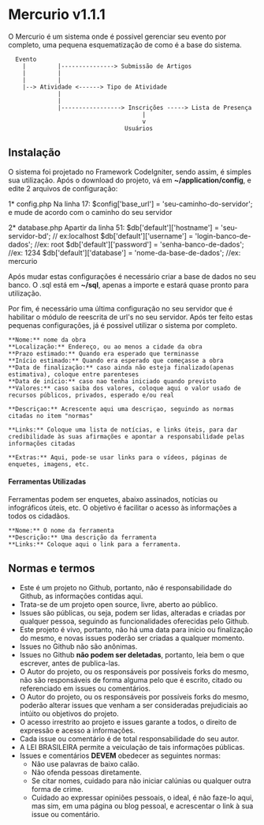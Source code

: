 # Mercurio v1.1.1

O Mercurio é um sistema onde é possivel gerenciar seu evento por completo, uma pequena esquematização de como é a base do sistema.
```
  Evento
    |         |---------------> Submissão de Artigos 
    |         |
    |         |
    |--> Atividade <------> Tipo de Atividade
              |
              |
              |-----------------> Inscrições -----> Lista de Presença
                                      |
                                      v
                                 Usuários
```

## Instalação

O sistema foi projetado no Framework CodeIgniter, sendo assim, é simples sua utilização. Após o download do projeto, vá em **~/application/config**, e edite 2 arquivos de configuração:

1* config.php
  Na linha 17: 
    $config['base_url'] = 'seu-caminho-do-servidor'; e mude de acordo com o caminho do seu servidor

2* database.php
  Apartir da linha 51:
    $db['default']['hostname'] = 'seu-servidor-bd'; // ex:localhost
    $db['default']['username'] = 'login-banco-de-dados'; //ex: root
    $db['default']['password'] = 'senha-banco-de-dados'; //ex: 1234
    $db['default']['database'] = 'nome-da-base-de-dados'; //ex: mercurio
    
Após mudar estas configurações é necessário criar a base de dados no seu banco. O .sql está em **~/sql**, apenas a importe e estará quase pronto para utilização.

Por fim, é necessário uma última configuração no seu servidor que é habilitar o módulo de reescrita de url's no seu servidor. Após ter feito estas pequenas configurações, já é possivel utilizar o sistema por completo.



```
**Nome:** nome da obra
**Localização:** Endereço, ou ao menos a cidade da obra
**Prazo estimado:** Quando era esperado que terminasse
**Início estimado:** Quando era esperado que começasse a obra
**Data de finalização:** caso ainda não esteja finalizado(apenas estimativa), coloque entre parenteses
**Data de início:** caso nao tenha iniciado quando previsto
**Valores:** caso saiba dos valores, coloque aqui o valor usado de recursos públicos, privados, esperado e/ou real

**Descriçao:** Acrescente aqui uma descriçao, seguindo as normas citadas no item "normas"

**Links:** Coloque uma lista de notícias, e links úteis, para dar credibilidade às suas afirmações e apontar a responsabilidade pelas informações citadas

**Extras:** Aqui, pode-se usar links para o vídeos, páginas de enquetes, imagens, etc.
```

#### Ferramentas Utilizadas

Ferramentas podem ser enquetes, abaixo assinados, notícias ou infográficos úteis, etc.
O objetivo é facilitar o acesso às informações a todos os cidadãos.

```
**Nome:** O nome da ferramenta
**Descrição:** Uma descrição da ferramenta
**Links:** Coloque aqui o link para a ferramenta.
```

## Normas e termos

- Este é um projeto no Github, portanto, não é responsabilidade do Github, as informações contidas aqui.
- Trata-se de um projeto open source, livre, aberto ao público.
- Issues são públicas, ou seja, podem ser lidas, alteradas e criadas por qualquer pessoa, seguindo as funcionalidades oferecidas pelo Github.
- Este projeto é vivo, portanto, não há uma data para início ou finalização do mesmo, e novas issues poderão ser criadas a qualquer momento.
- Issues no Github não são anônimas.
- Issues no Github **não podem ser deletadas**, portanto, leia bem o que escrever, antes de publica-las.
- O Autor do projeto, ou os responsáveis por possíveis forks do mesmo, não são responsáveis de forma alguma pelo que é escrito, citado ou referenciado em issues ou comentários.
- O Autor do projeto, ou os responsáveis por possíveis forks do mesmo, poderão alterar issues que venham a ser consideradas prejudiciais ao intúito ou objetivos do projeto.
- O acesso irrestrito ao projeto e issues garante a todos, o direito de expressão e acesso a informações.
- Cada issue ou comentário é de total responsabilidade do seu autor.
- A LEI BRASILEIRA permite a veiculação de tais informações públicas.
- Issues e comentários **DEVEM** obedecer as seguintes normas:
    - Não use palavras de baixo calão.
    - Não ofenda pessoas diretamente.
    - Se citar nomes, cuidado para não iniciar calúnias ou qualquer outra forma de crime.
    - Cuidado ao expressar opiniões pessoais, o ideal, é não faze-lo aqui, mas sim, em uma página ou blog pessoal, e acrescentar o link à sua issue ou comentário.






